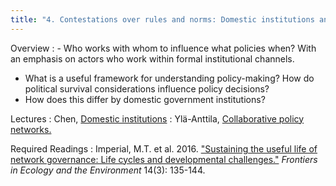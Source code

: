 ```yaml
---
title: "4. Contestations over rules and norms: Domestic institutions and policy actors (25.3)"
---
```


Overview
: - Who works with whom to influence what policies when? With an emphasis on actors who work within formal institutional channels.
  - What is a useful framework for understanding policy-making? How do political survival considerations influence policy decisions?
  - How does this differ by domestic government institutions?

Lectures
: Chen, [Domestic institutions](#)
: Ylä-Anttila, [Collaborative policy networks.](#)

Required Readings
: Imperial, M.T. et al. 2016. ["Sustaining the useful life of network governance: Life cycles and developmental challenges."](https://doi.org/10.1002/fee.1249) _Frontiers in Ecology and the Environment_ 14(3): 135-144.
